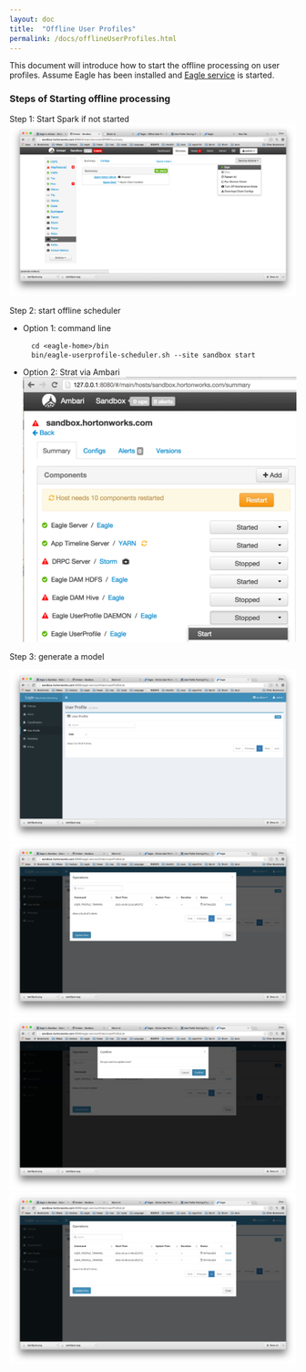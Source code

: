 ```yaml
---
layout: doc
title:  "Offline User Profiles"
permalink: /docs/offlineUserProfiles.html
---
```


This document will introduce how to start the offline processing on user profiles. Assume Eagle has been installed and [Eagle service](http://sandbox.hortonworks.com:9099/eagle-service)
is started. 


### Steps of Starting offline processing

Step 1: Start Spark if not started
![Start Spark](/images/docs/startSpark2.png)

Step 2: start offline scheduler

* Option 1: command line

        cd <eagle-home>/bin
        bin/eagle-userprofile-scheduler.sh --site sandbox start

* Option 2: Strat via Ambari
![Click "ops"](/images/docs/UserProfile.png)

Step 3: generate a model

![Click "ops"](/images/docs/step1.png)
![Click "Update Now"](/images/docs/step2.png)
![Click "Confirm"](/images/docs/step3.png)
![Check](/images/docs/step4.png)

